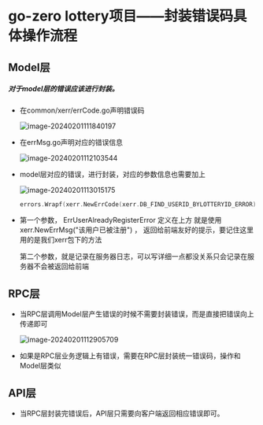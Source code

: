 # go-zero lottery项目——封装错误码具体操作流程

## Model层

##### 对于model层的错误应该进行封装。

- 在common/xerr/errCode.go声明错误码

  ![image-20240201111840197](https://cdn.jsdelivr.net/gh/lovevivi121/PicGo/img/image-20240201111840197.png)

- 在errMsg.go声明对应的错误信息

  ![image-20240201112103544](https://cdn.jsdelivr.net/gh/lovevivi121/PicGo/img/image-20240201112103544.png)

- model层对应的错误，进行封装，对应的参数信息也需要加上

  ![image-20240201113015175](https://cdn.jsdelivr.net/gh/lovevivi121/PicGo/img/image-20240201113015175.png)

  ```go
  errors.Wrapf(xerr.NewErrCode(xerr.DB_FIND_USERID_BYLOTTERYID_ERROR), "FindOne, lotteryId:%v, error: %v", lotteryId, err)
  ```

- 第一个参数， ErrUserAlreadyRegisterError 定义在上方 就是使用xerr.NewErrMsg("该用户已被注册") ， 返回给前端友好的提示，要记住这里用的是我们xerr包下的方法

  第二个参数，就是记录在服务器日志，可以写详细一点都没关系只会记录在服务器不会被返回给前端

## RPC层

- 当RPC层调用Model层产生错误的时候不需要封装错误，而是直接把错误向上传递即可

  ![image-20240201112905709](https://cdn.jsdelivr.net/gh/lovevivi121/PicGo/img/image-20240201112905709.png)

- 如果是RPC层业务逻辑上有错误，需要在RPC层封装统一错误码，操作和Model层类似

## API层

- 当RPC层封装完错误后，API层只需要向客户端返回相应错误即可。